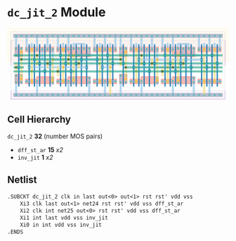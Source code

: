 # `dc_jit_2` Module
![Layout](dc_jit_2.png)

## Cell Hierarchy

`dc_jit_2` **32** (number MOS pairs)
- `dff_st_ar` **15** *x2*
- `inv_jit` **1** *x2*

## Netlist

```
.SUBCKT dc_jit_2 clk in last out<0> out<1> rst rst' vdd vss
    Xi3 clk last out<1> net24 rst rst' vdd vss dff_st_ar
    Xi2 clk int net25 out<0> rst rst' vdd vss dff_st_ar
    Xi1 int last vdd vss inv_jit
    Xi0 in int vdd vss inv_jit
.ENDS
```
